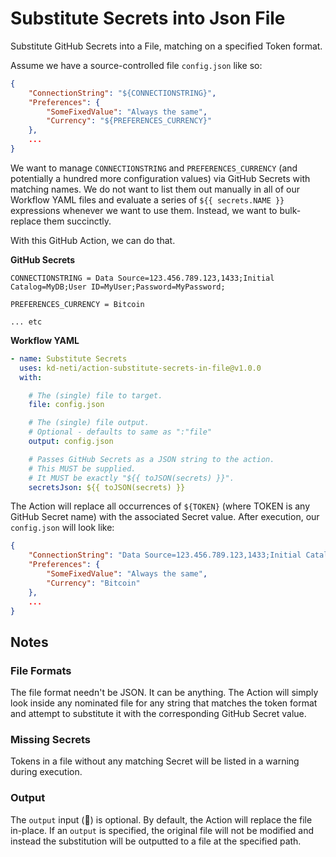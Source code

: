 # Substitute Secrets into Json File

Substitute GitHub Secrets into a File, matching on a specified Token format.

Assume we have a source-controlled file `config.json` like so:

```json
{
    "ConnectionString": "${CONNECTIONSTRING}",
    "Preferences": {
        "SomeFixedValue": "Always the same",
        "Currency": "${PREFERENCES_CURRENCY}"
    },
    ...
}
```

We want to manage `CONNECTIONSTRING` and `PREFERENCES_CURRENCY` (and potentially a hundred more configuration values) via GitHub Secrets with matching names. We do not want to list them out manually in all of our Workflow YAML files and evaluate a series of `${{ secrets.NAME }}` expressions whenever we want to use them. Instead, we want to bulk-replace them succinctly.

With this GitHub Action, we can do that.

**GitHub Secrets**

```
CONNECTIONSTRING = Data Source=123.456.789.123,1433;Initial Catalog=MyDB;User ID=MyUser;Password=MyPassword;

PREFERENCES_CURRENCY = Bitcoin

... etc
```

**Workflow YAML**

```yaml
- name: Substitute Secrets
  uses: kd-neti/action-substitute-secrets-in-file@v1.0.0
  with:

    # The (single) file to target.
    file: config.json

    # The (single) file output.
    # Optional - defaults to same as ":"file"
    output: config.json

    # Passes GitHub Secrets as a JSON string to the action.
    # This MUST be supplied.
    # It MUST be exactly "${{ toJSON(secrets) }}".
    secretsJson: ${{ toJSON(secrets) }}
```

The Action will replace all occurrences of `${TOKEN}` (where TOKEN is any GitHub Secret name) with the associated Secret value. After execution, our `config.json` will look like:

```json
{
    "ConnectionString": "Data Source=123.456.789.123,1433;Initial Catalog=MyDB;User ID=MyUser;Password=MyPassword;",
    "Preferences": {
        "SomeFixedValue": "Always the same",
        "Currency": "Bitcoin"
    },
    ...
}
```

## Notes

### File Formats

The file format needn't be JSON. It can be anything. The Action will simply look inside any nominated file for any string that matches the token format and attempt to substitute it with the corresponding GitHub Secret value.

### Missing Secrets

Tokens in a file without any matching Secret will be listed in a warning during execution.

### Output

The `output` input (🤔) is optional. By default, the Action will replace the file in-place. If an `output` is specified, the original file will not be modified and instead the substitution will be outputted to a file at the specified path.